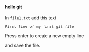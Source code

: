 #### hello git

In `file1.txt` add this text

```text
First line of my first git file
```

Press enter to create a new empty line

and save the file.

<aside class="notes">
</aside>
